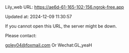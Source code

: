 Lily_web URL: https://ae6d-61-165-102-156.ngrok-free.app

Updated at: 2024-12-09 11:30:57

If you cannot open this URL, the server might be down.

Please contact: 

goley04@foxmail.com Or Wechat:GL_yeaH